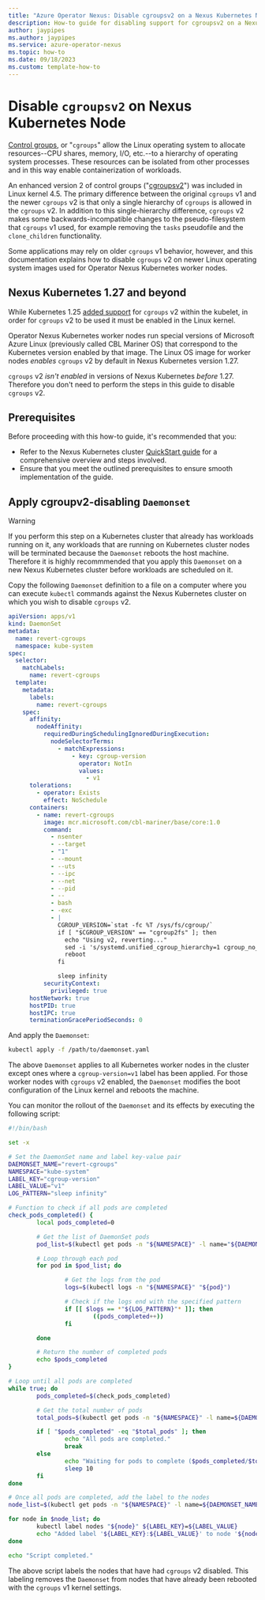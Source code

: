 ```yaml
---
title: "Azure Operator Nexus: Disable cgroupsv2 on a Nexus Kubernetes Node"
description: How-to guide for disabling support for cgroupsv2 on a Nexus Kubernetes Node
author: jaypipes
ms.author: jaypipes
ms.service: azure-operator-nexus
ms.topic: how-to
ms.date: 09/18/2023
ms.custom: template-how-to
---
```


# Disable `cgroupsv2` on Nexus Kubernetes Node

[Control groups][cgroups], or "`cgroups`" allow the Linux operating system to
allocate resources--CPU shares, memory, I/O, etc.--to a hierarchy of operating
system processes. These resources can be isolated from other processes and in
this way enable containerization of workloads.

An enhanced version 2 of control groups ("[cgroupsv2][cgroups2]") was included
in Linux kernel 4.5. The primary difference between the original `cgroups` v1
and the newer `cgroups` v2 is that only a single hierarchy of `cgroups` is
allowed in the `cgroups` v2. In addition to this single-hierarchy difference,
`cgroups` v2 makes some backwards-incompatible changes to the pseudo-filesystem
that `cgroups` v1 used, for example removing the `tasks` pseudofile and the
`clone_children` functionality.

Some applications may rely on older `cgroups` v1 behavior, however, and this
documentation explains how to disable `cgroups` v2 on newer Linux operating
system images used for Operator Nexus Kubernetes worker nodes.

[cgroups]: https://en.wikipedia.org/wiki/Cgroups
[cgroups2]: https://www.kernel.org/doc/html/latest/admin-guide/cgroup-v2.html

## Nexus Kubernetes 1.27 and beyond

While Kubernetes 1.25 [added support][k8s-cgroupsv2] for `cgroups` v2 within
the kubelet, in order for `cgroups` v2 to be used it must be enabled in the
Linux kernel.

Operator Nexus Kubernetes worker nodes run special versions of Microsoft Azure
Linux (previously called CBL Mariner OS) that correspond to the Kubernetes
version enabled by that image. The Linux OS image for worker nodes *enables*
`cgroups` v2 by default in Nexus Kubernetes version 1.27.

`cgroups` v2 *isn't enabled* in versions of Nexus Kubernetes *before* 1.27.
Therefore you don't need to perform the steps in this guide to disable
`cgroups` v2.

[k8s-cgroupsv2]: https://kubernetes.io/blog/2022/08/31/cgroupv2-ga-1-25/

## Prerequisites

Before proceeding with this how-to guide, it's recommended that you:

   * Refer to the Nexus Kubernetes cluster [QuickStart guide][qs] for a
     comprehensive overview and steps involved.
   * Ensure that you meet the outlined prerequisites to ensure smooth
     implementation of the guide.

[qs]: ./quickstarts-kubernetes-cluster-deployment-bicep.md

## Apply cgroupv2-disabling `Daemonset`

> [!WARNING]
> If you perform this step on a Kubernetes cluster that already has workloads
> running on it, any workloads that are running on Kubernetes cluster nodes
> will be terminated because the `Daemonset` reboots the host machine.
> Therefore it is highly recommmended that you apply this `Daemonset` on a new
> Nexus Kubernetes cluster before workloads are scheduled on it.

Copy the following `Daemonset` definition to a file on a computer where you can
execute `kubectl` commands against the Nexus Kubernetes cluster on which you
wish to disable `cgroups` v2.

```yaml
apiVersion: apps/v1
kind: DaemonSet
metadata:
  name: revert-cgroups
  namespace: kube-system
spec:
  selector:
    matchLabels:
      name: revert-cgroups
  template:
    metadata:
      labels:
        name: revert-cgroups
    spec:
      affinity:
        nodeAffinity:
          requiredDuringSchedulingIgnoredDuringExecution:
            nodeSelectorTerms:
              - matchExpressions:
                  - key: cgroup-version
                    operator: NotIn
                    values:
                      - v1
      tolerations:
        - operator: Exists
          effect: NoSchedule
      containers:
        - name: revert-cgroups
          image: mcr.microsoft.com/cbl-mariner/base/core:1.0
          command:
            - nsenter
            - --target
            - "1"
            - --mount
            - --uts
            - --ipc
            - --net
            - --pid
            - --
            - bash
            - -exc
            - |
              CGROUP_VERSION=`stat -fc %T /sys/fs/cgroup/`
              if [ "$CGROUP_VERSION" == "cgroup2fs" ]; then
                echo "Using v2, reverting..."
                sed -i 's/systemd.unified_cgroup_hierarchy=1 cgroup_no_v1=all/systemd.unified_cgroup_hierarchy=0/' /boot/grub2/grub.cfg
                reboot
              fi

              sleep infinity
          securityContext:
            privileged: true
      hostNetwork: true
      hostPID: true
      hostIPC: true
      terminationGracePeriodSeconds: 0
```

And apply the `Daemonset`:

```bash
kubectl apply -f /path/to/daemonset.yaml
```

The above `Daemonset` applies to all Kubernetes worker nodes in the cluster
except ones where a `cgroup-version=v1` label has been applied. For those
worker nodes with `cgroups` v2 enabled, the `Daemonset` modifies the boot
configuration of the Linux kernel and reboots the machine.

You can monitor the rollout of the `Daemonset` and its effects by executing the
following script:

```bash
#!/bin/bash

set -x

# Set the DaemonSet name and label key-value pair
DAEMONSET_NAME="revert-cgroups"
NAMESPACE="kube-system"
LABEL_KEY="cgroup-version"
LABEL_VALUE="v1"
LOG_PATTERN="sleep infinity"

# Function to check if all pods are completed
check_pods_completed() {
        local pods_completed=0

        # Get the list of DaemonSet pods
        pod_list=$(kubectl get pods -n "${NAMESPACE}" -l name="${DAEMONSET_NAME}" -o jsonpath='{range.items[*]}{.metadata.name}{"\n"}{end}')

        # Loop through each pod
        for pod in $pod_list; do

                # Get the logs from the pod
                logs=$(kubectl logs -n "${NAMESPACE}" "${pod}")

                # Check if the logs end with the specified pattern
                if [[ $logs == *"${LOG_PATTERN}"* ]]; then
                        ((pods_completed++))
                fi

        done

        # Return the number of completed pods
        echo $pods_completed
}

# Loop until all pods are completed
while true; do
        pods_completed=$(check_pods_completed)

        # Get the total number of pods
        total_pods=$(kubectl get pods -n "${NAMESPACE}" -l name=${DAEMONSET_NAME} --no-headers | wc -l)

        if [ "$pods_completed" -eq "$total_pods" ]; then
                echo "All pods are completed."
                break
        else
                echo "Waiting for pods to complete ($pods_completed/$total_pods)..."
                sleep 10
        fi
done

# Once all pods are completed, add the label to the nodes
node_list=$(kubectl get pods -n "${NAMESPACE}" -l name=${DAEMONSET_NAME} -o jsonpath='{range.items[*]}{.spec.nodeName}{"\n"}{end}' | sort -u)

for node in $node_list; do
        kubectl label nodes "${node}" ${LABEL_KEY}=${LABEL_VALUE}
        echo "Added label '${LABEL_KEY}:${LABEL_VALUE}' to node '${node}'."
done

echo "Script completed."
```

The above script labels the nodes that have had `cgroups` v2 disabled. This
labeling removes the `Daemonset` from nodes that have already been rebooted
with the `cgroups` v1 kernel settings.

